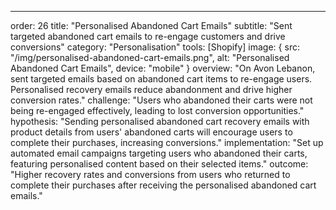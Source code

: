 ---
order: 26
title: "Personalised Abandoned Cart Emails"
subtitle: "Sent targeted abandoned cart emails to re-engage customers and drive conversions"
category: "Personalisation"
tools: [Shopify]
image: {
    src: "/img/personalised-abandoned-cart-emails.png",
    alt: "Personalised Abandoned Cart Emails",
    device: "mobile"
}
overview: "On Avon Lebanon, sent targeted emails based on abandoned cart items to re-engage users. Personalised recovery emails reduce abandonment and drive higher conversion rates."
challenge: "Users who abandoned their carts were not being re-engaged effectively, leading to lost conversion opportunities."
hypothesis: "Sending personalised abandoned cart recovery emails with product details from users' abandoned carts will encourage users to complete their purchases, increasing conversions."
implementation: "Set up automated email campaigns targeting users who abandoned their carts, featuring personalised content based on their selected items."
outcome: "Higher recovery rates and conversions from users who returned to complete their purchases after receiving the personalised abandoned cart emails."